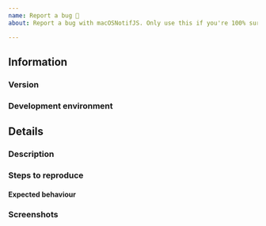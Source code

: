 ```yaml
---
name: Report a bug 🐛
about: Report a bug with macOSNotifJS. Only use this if you're 100% sure there's something wrong, otherwise, try "Help".

---
```


<!-- Don't put anything inside this block, as it won't be included in the issue.

If you are reporting a bug, please follow the following steps:

1.  Fill out the template in full.
      This will help us understand the situation in which the bug occurred.

2.  If you are reporting a visual bug, please include screenshots (or photos of
     your screen if during the capture process) to help us diagnose the problem.

3.  Make sure not to write between the arrows, as anything there will be hidden.

4.  Delete this line and all above lines before posting your issue! -->

## Information

### Version
<!-- Please place the version of macOSNotifJS that you are using (commit hash if applicable) -->

### Development environment
<!-- Please replace this with the exact (full) version of the browser you are using -->

## Details

### Description 
<!-- Replace this with a brief summary of the bug. -->

### Steps to reproduce
<!-- Replace this with exactly what you did to cause the bug. -->

#### Expected behaviour
<!-- Replace this with what you expected to happen. -->

### Screenshots
<!-- Replace this with screenshots, if necessary. -->
